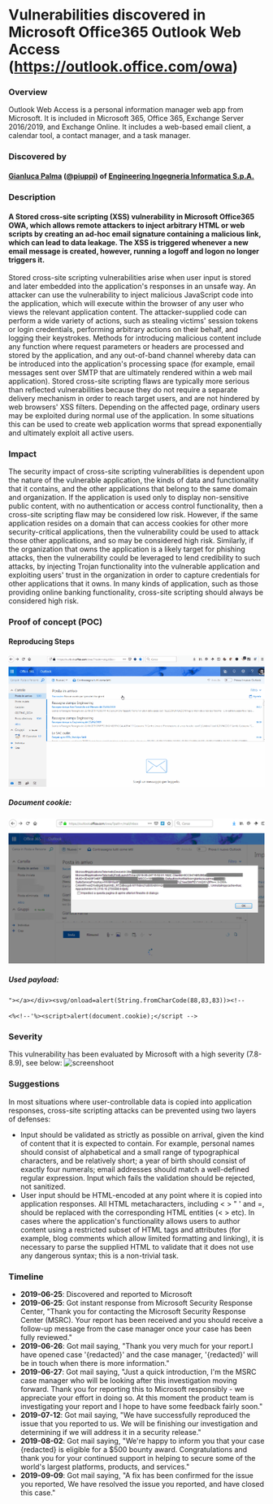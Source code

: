 # Vulnerabilities discovered in Microsoft Office365 Outlook Web Access (https://outlook.office.com/owa)

### Overview
Outlook Web Access is a personal information manager web app from Microsoft. It is included in Microsoft 365, Office 365, Exchange Server 2016/2019, and Exchange Online. It includes a web-based email client, a calendar tool, a contact manager, and a task manager.

### Discovered by
#### [Gianluca Palma](https://www.linkedin.com/in/piuppi/) ([@piuppi](https://twitter.com/piuppi)) of [Engineering Ingegneria Informatica S.p.A.](https://www.eng.it)
 
### Description

#### A Stored cross-site scripting (XSS) vulnerability in Microsoft Office365 OWA, which allows remote attackers to inject arbitrary HTML or web scripts by creating an ad-hoc email signature containing a malicious link, which can lead to data leakage. The XSS is triggered whenever a new email message is created, however, running a logoff and logon no longer triggers it.

Stored cross-site scripting vulnerabilities arise when user input is stored and later embedded into the application's responses in an unsafe way. An attacker can use the vulnerability to inject malicious JavaScript code into the application, which will execute within the browser of any user who views the relevant application content. The attacker-supplied code can perform a wide variety of actions, such as stealing victims' session tokens or login credentials, performing arbitrary actions on their behalf, and logging their keystrokes. Methods for introducing malicious content include any function where request parameters or headers are processed and stored by the application, and any out-of-band channel whereby data can be introduced into the application's processing space (for example, email messages sent over SMTP that are ultimately rendered within a web mail application). Stored cross-site scripting flaws are typically more serious than reflected vulnerabilities because they do not require a separate delivery mechanism in order to reach target users, and are not hindered by web browsers' XSS filters. Depending on the affected page, ordinary users may be exploited during normal use of the application. In some situations this can be used to create web application worms that spread exponentially and ultimately exploit all active users.

### Impact
The security impact of cross-site scripting vulnerabilities is dependent upon the nature of the vulnerable application, the kinds of data and functionality that it contains, and the other applications that belong to the same domain and organization. If the application is used only to display non-sensitive public content, with no authentication or access control functionality, then a cross-site scripting flaw may be considered low risk. However, if the same application resides on a domain that can access cookies for other more security-critical applications, then the vulnerability could be used to attack those other applications, and so may be considered high risk. Similarly, if the organization that owns the application is a likely target for phishing attacks, then the vulnerability could be leveraged to lend credibility to such attacks, by injecting Trojan functionality into the vulnerable application and exploiting users' trust in the organization in order to capture credentials for other applications that it owns. In many kinds of application, such as those providing online banking functionality, cross-site scripting should always be considered high risk.

### Proof of concept (POC)
#### Reproducing Steps

![](images/XSS-poc_R.gif)

##### Document cookie: 
![screenshoot](images/document-cookie_R.png)

##### Used payload:
```"></a></div><svg/onload=alert(String.fromCharCode(88,83,83))><!--```
    
```<%<!--'%><script>alert(document.cookie);</script -->```

### Severity
This vulnerability has been evaluated by Microsoft with a high severity (7.8-8.9), see below:
![screenshoot](images/bounty.jpg)

### Suggestions
In most situations where user-controllable data is copied into application responses, cross-site scripting attacks can be prevented using two layers of defenses:
- Input should be validated as strictly as possible on arrival, given the kind of content that it is expected to contain. For example, personal names should consist of alphabetical and a small range of typographical characters, and be relatively short; a year of birth should consist of exactly four numerals; email addresses should match a well-defined regular expression. Input which fails the validation should be rejected, not sanitized.
- User input should be HTML-encoded at any point where it is copied into application responses. All HTML metacharacters, including < > " ' and =, should be replaced with the corresponding HTML entities (&lt; &gt; etc).
In cases where the application's functionality allows users to author content using a restricted subset of HTML tags and attributes (for example, blog comments which allow limited formatting and linking), it is necessary to parse the supplied HTML to validate that it does not use any dangerous syntax; this is a non-trivial task.

### Timeline
- **2019-06-25**: Discovered and reported to Microsoft
- **2019-06-25**: Got instant response from Microsoft Security Response Center, "Thank you for contacting the Microsoft Security Response Center (MSRC). Your report has been received and you should receive a follow-up message from the case manager once your case has been fully reviewed."
- **2019-06-26**: Got mail saying, "Thank you very much for your report.I have opened case '{redacted}' and the case manager, '{redacted}' will be in touch when there is more information."
- **2019-06-27**: Got mail saying, "Just a quick introduction, I'm the MSRC case manager who will be looking after this investigation moving forward. Thank you for reporting this to Microsoft responsibly - we appreciate your effort in doing so. At this moment the product team is investigating your report and I hope to have some feedback fairly soon."
- **2019-07-12**: Got mail saying, "We have successfully reproduced the issue that you reported to us.  We will be finishing our investigation and determining if we will address it in a security release."
- **2019-08-02**: Got mail saying, "We're happy to inform you that your case {redacted} is eligible for a $500 bounty award. Congratulations and thank you for your continued support in helping to secure some of the world's largest platforms, products, and services."
- **2019-09-09**: Got mail saying, "A fix has been confirmed for the issue you reported, We have resolved the issue you reported, and have closed this case."
